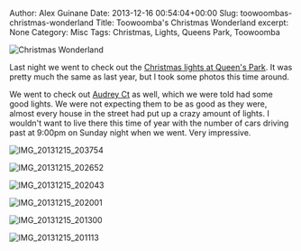 Author: Alex Guinane
Date: 2013-12-16 00:54:04+00:00
Slug: toowoombas-christmas-wonderland
Title: Toowoomba's Christmas Wonderland
excerpt: None
Category: Misc
Tags: Christmas, Lights, Queens Park, Toowoomba

![Christmas Wonderland](/images/2013/2013-12-16-toowoombas-christmas-wonderland/pano_20131215_203056.jpg)

Last night we went to check out the [Christmas lights at Queen's Park](http://www.christmaswonderland.com.au). It was pretty much the same as last year, but I took some photos this time around.

We went to check out [Audrey Ct](https://goo.gl/maps/d3fXF) as well, which we were told had some good lights. We were not expecting them to be as good as they were, almost every house in the street had put up a crazy amount of lights. I wouldn't want to live there this time of year with the number of cars driving past at 9:00pm on Sunday night when we went. Very impressive.

![IMG_20131215_203754](/images/2013/2013-12-16-toowoombas-christmas-wonderland/img_20131215_203754.jpg)

![IMG_20131215_202652](/images/2013/2013-12-16-toowoombas-christmas-wonderland/img_20131215_202652.jpg)

![IMG_20131215_202043](/images/2013/2013-12-16-toowoombas-christmas-wonderland/img_20131215_202043.jpg)

![IMG_20131215_202001](/images/2013/2013-12-16-toowoombas-christmas-wonderland/img_20131215_202001.jpg)

![IMG_20131215_201300](/images/2013/2013-12-16-toowoombas-christmas-wonderland/img_20131215_201300.jpg)

![IMG_20131215_201113](/images/2013/2013-12-16-toowoombas-christmas-wonderland/img_20131215_201113.jpg)
